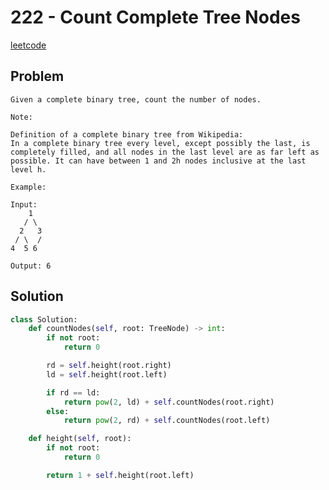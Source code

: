 # 222 - Count Complete Tree Nodes

[leetcode](https://leetcode.com/problems/count-complete-tree-nodes/)

## Problem

    Given a complete binary tree, count the number of nodes.
    
    Note:
    
    Definition of a complete binary tree from Wikipedia:
    In a complete binary tree every level, except possibly the last, is completely filled, and all nodes in the last level are as far left as possible. It can have between 1 and 2h nodes inclusive at the last level h.
    
    Example:
    
    Input: 
        1
       / \
      2   3
     / \  /
    4  5 6
    
    Output: 6

## Solution

```python
class Solution:
    def countNodes(self, root: TreeNode) -> int:
        if not root:
            return 0

        rd = self.height(root.right)
        ld = self.height(root.left)

        if rd == ld:
            return pow(2, ld) + self.countNodes(root.right)
        else:
            return pow(2, rd) + self.countNodes(root.left)

    def height(self, root):
        if not root:
            return 0

        return 1 + self.height(root.left)
```
